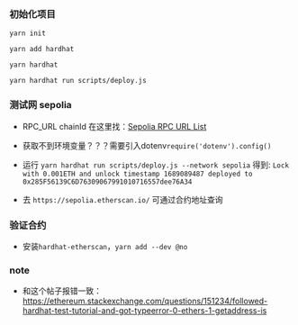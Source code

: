 
### 初始化项目
`yarn init`

`yarn add hardhat`

`yarn hardhat`

`yarn hardhat run scripts/deploy.js`

### 测试网 sepolia
* RPC_URL chainId 在这里找：[Sepolia RPC URL List](https://chainlist.org/chain/11155111)

* 获取不到环境变量？？？需要引入dotenv`require('dotenv').config()`

* 运行 `yarn hardhat run scripts/deploy.js --network sepolia` 得到:
`Lock with 0.001ETH and unlock timestamp 1689089487 deployed to 0x285F56139C6D76309067991010716557dee76A34`

* 去 `https://sepolia.etherscan.io/` 可通过合约地址查询

### 验证合约

* 安装`hardhat-etherscan`，`yarn add --dev @no`
### note

* 和这个帖子报错一致：https://ethereum.stackexchange.com/questions/151234/followed-hardhat-test-tutorial-and-got-typeerror-0-ethers-1-getaddress-is

